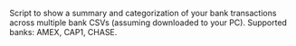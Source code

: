 Script to show a summary and categorization of your bank transactions across multiple bank CSVs (assuming downloaded to your PC). 
Supported banks: AMEX, CAP1, CHASE.
